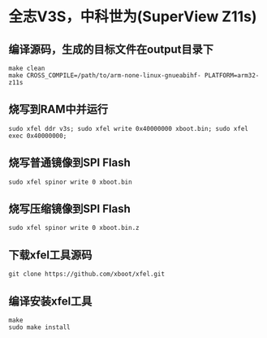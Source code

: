 # 全志V3S，中科世为(SuperView Z11s) <!-- {docsify-ignore} -->

## 编译源码，生成的目标文件在output目录下
```shell
make clean
make CROSS_COMPILE=/path/to/arm-none-linux-gnueabihf- PLATFORM=arm32-z11s
```

## 烧写到RAM中并运行
```shell
sudo xfel ddr v3s; sudo xfel write 0x40000000 xboot.bin; sudo xfel exec 0x40000000;
```

## 烧写普通镜像到SPI Flash
```shell
sudo xfel spinor write 0 xboot.bin
```

## 烧写压缩镜像到SPI Flash
```shell
sudo xfel spinor write 0 xboot.bin.z
```

## 下载xfel工具源码
```shell
git clone https://github.com/xboot/xfel.git
```

## 编译安装xfel工具
```shell
make
sudo make install
```

